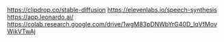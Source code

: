 https://clipdrop.co/stable-diffusion
https://elevenlabs.io/speech-synthesis
https://app.leonardo.ai/
https://colab.research.google.com/drive/1wgM83pDNWbYrG40D_lqVfMovWikVTwAj
